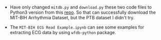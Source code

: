 

+ Have only changed `mitdb.py` and `download.py` these two code files to Python3 version from this [repo](https://github.com/Nospoko/qrs-tutorial). So that can successfully download the MIT-BIH Arrhythmia Dataset, but the PTB dataset I didn't try.

+ The `MIT-BIH ECG Read Example.ipynb` can see some examples for extracting ECG data by using `wfdb-python` package.
